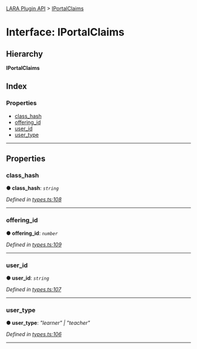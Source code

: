 [LARA Plugin API](../README.md) > [IPortalClaims](../interfaces/iportalclaims.md)

# Interface: IPortalClaims

## Hierarchy

**IPortalClaims**

## Index

### Properties

* [class_hash](iportalclaims.md#class_hash)
* [offering_id](iportalclaims.md#offering_id)
* [user_id](iportalclaims.md#user_id)
* [user_type](iportalclaims.md#user_type)

---

## Properties

<a id="class_hash"></a>

###  class_hash

**● class_hash**: *`string`*

*Defined in [types.ts:108](../../../lara-typescript/src/plugin-api/types.ts#L108)*

___
<a id="offering_id"></a>

###  offering_id

**● offering_id**: *`number`*

*Defined in [types.ts:109](../../../lara-typescript/src/plugin-api/types.ts#L109)*

___
<a id="user_id"></a>

###  user_id

**● user_id**: *`string`*

*Defined in [types.ts:107](../../../lara-typescript/src/plugin-api/types.ts#L107)*

___
<a id="user_type"></a>

###  user_type

**● user_type**: *"learner" \| "teacher"*

*Defined in [types.ts:106](../../../lara-typescript/src/plugin-api/types.ts#L106)*

___

